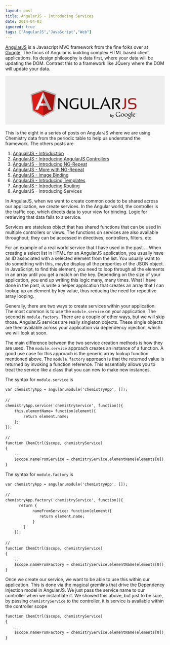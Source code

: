 ```yaml
---
layout: post
title: AngularJS - Introducing Services
date: 2014-04-03
ignored: true
tags: ["AngularJS","JavaScript","Web"]
---
```


[AngularJS](http://www.angularjs.org) is a Javascript MVC framework from the fine folks over at
[Google](http://www.google.com). The focus of Angular is building complex
 HTML based client applications. Its design philosophy is data first, where your data will be updating the DOM.
 Contrast this to a framework like JQuery where the DOM will update your data.

![AngularJS Logo](angularLogo.png)

This is the eight in a series of posts on AngularJS where we are using Chemistry data from the periodic table
to help us understand the framework. The others posts are

1. [AngualrJS - Introduction](http://www.jptacek.com/2013/10/angularjs-introduction/)
2. [AngularJS - Introducing AngularJS Controllers](http://www.jptacek.com/2013/10/introducing-angularjs-controllers/)
3. [AngularJS - Introducing NG-Repeat](http://www.jptacek.com/2013/10/angularjs-introducing-ng-repeat/)
4. [AngularJS - More with NG-Repeat](http://www.jptacek.com/2014/01/angularjs-further-with-ng-repeat/)
5. [AngularJS - Image Binding](http://www.jptacek.com/2014/01/angularjs-lou-reed/)
6. [AngularJS - Introducing Templates](http://www.jptacek.com/2014/02/angularJS-templates/)
7. [AngularJS - Introducing Routing](http://www.jptacek.com/2014/02/angularJS-IntroToRouting/)
8. AngularJS - Introducing Services

In AngularJS, when we want to create common code to be shared across our application, we create services. In the Angular world,
the controller is the traffic cop, which directs data to your view for binding. Logic for retrieving that data falls to a
service.

Services are stateless object that has shared functions that can be used in multiple controllers or views. The functions on
services are also available throughout; they can be accessed in directives, controllers, filters, etc.

For an example of a real world service that I have used in the past…. When creating a select list in HTML for an AngularJS
application, you usually have an ID associated with a selected element from the list. You usually want to do something with
this, maybe display all the properties of the JSON object. In JavaScript, to find this element, you need to loop through all
the elements in an array until you get a match on the key.  Depending on the size of your application, you end up writing this
logic many, many times. What I have done in the past, is write a helper application that creates an array that I can
lookup up an element by key value, thus reducing the need for repetitive array looping.

Generally, there are two ways to create services within your application. The most common is to use the ``module.service`` on
 your application. The second is ``module.factory``. There are a couple of other ways, but we will skip those. AngularJS
 services are really singleton objects. These single objects are then available across your application via dependency
 injection, which we will look at soon.

 The main difference between the two service creation methods is how they are used. The ``module.service`` approach creates an
 instance of a function. A good use case for this approach is the generic array lookup function mentioned above. The
 ``module.factory`` approach is that the returned value is returned by invoking a function reference. This essentially allows you
 to treat the service like a class that you can new to make new instances.


The syntax for ``module.service`` is

```xml
var chemistryApp = angular.module('chemistryApp', []);

//
chemistryApp.service('chemistryService', function(){
    this.elementName= function(element){
        return element.name;
    };
});

//
function ChemCtrl($scope, chemistryService)
{
    ...
    $scope.nameFromService = chemistryService.elementName(elements[0]);
}
```

The syntax for ``module.factory`` is

```xml
var chemistryApp = angular.module('chemistryApp', []);

//
chemistryApp.factory('chemistryService', function(){
      return {
            nameFromService: function(element){
               return element.name;
            }
        }
    });

//
function ChemCtrl($scope, chemistryService)
{
    ...
    $scope.nameFromFactory = chemistryService.elementName(elements[0]);
}
```

Once we create our service, we want to be able to use this within our application. This is done via the magical gremlins
that drive the Dependency Injection model in AngularJS. We just pass the service name to our controller when we instantiate
it. We showed this above, but just to be sure, by passing ``chemistryService`` to the controller, it is service is
available within the
controller scope

```xml
function ChemCtrl($scope, chemistryService)
{
    ...
    $scope.nameFromFactory = chemistryService.elementName(elements[0]);
}
```



